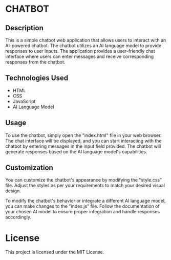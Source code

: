 # CHATBOT

## Description

This is a simple chatbot web application that allows users to interact with an AI-powered chatbot. The chatbot utilizes an AI language model to provide responses to user inputs. The application provides a user-friendly chat interface where users can enter messages and receive corresponding responses from the chatbot.


## Technologies Used

* HTML
* CSS
* JavaScript
* AI Language Model 

## Usage

To use the chatbot, simply open the "index.html" file in your web browser. The chat interface will be displayed, and you can start interacting with the chatbot by entering messages in the input field provided. The chatbot will generate responses based on the AI language model's capabilities.

## Customization

You can customize the chatbot's appearance by modifying the "style.css" file. Adjust the styles as per your requirements to match your desired visual design.

To modify the chatbot's behavior or integrate a different AI language model, you can make changes to the "index.js" file. Follow the documentation of your chosen AI model to ensure proper integration and handle responses accordingly.

# License

This project is licensed under the MIT License.

